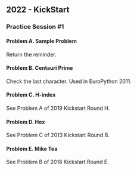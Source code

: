 ## 2022 - KickStart

### Practice Session #1

#### Problem A. Sample Problem

Return the reminder.

#### Problem B. Centauri Prime

Check the last character. Used in EuroPython 2011.

#### Problem C. H-index

See Problem A of 2019 Kickstart Round H.

#### Problem D. Hex

See Problem C of 2013 Kickstart Round B.

#### Problem E. Mike Tea

See Problem B of 2018 Kickstart Round E.
